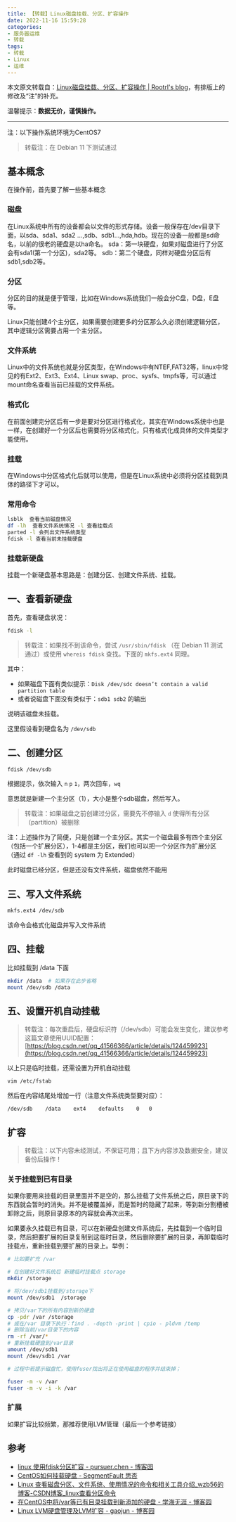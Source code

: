 ```yaml
---
title: 【转载】Linux磁盘挂载、分区、扩容操作
date: 2022-11-16 15:59:28
categories:
- 服务器运维
- 转载
tags:
- 转载
- Linux
- 运维
---
```


本文原文转载自：[Linux磁盘挂载、分区、扩容操作 | Rootrl's blog](https://rootrl.github.io/2018/11/30/Linux%E7%A3%81%E7%9B%98%E6%8C%82%E8%BD%BD%E3%80%81%E5%88%86%E5%8C%BA%E3%80%81%E6%89%A9%E5%AE%B9%E6%93%8D%E4%BD%9C/)，有排版上的修改及“注”的补充。

温馨提示：**数据无价，谨慎操作。**

---

注：以下操作系统环境为CentOS7

> 转载注：在 Debian 11 下测试通过

## 基本概念

在操作前，首先要了解一些基本概念

### 磁盘

在Linux系统中所有的设备都会以文件的形式存储。设备一般保存在/dev目录下面，以sda、sda1、sda2 …,sdb、sdb1…,hda,hdb。现在的设备一般都是sd命名，以前的很老的硬盘是以ha命名。
sda：第一块硬盘，如果对磁盘进行了分区会有sda1(第一个分区)，sda2等。
sdb：第二个硬盘，同样对硬盘分区后有sdb1,sdb2等。

### 分区

分区的目的就是便于管理，比如在Windows系统我们一般会分C盘，D盘，E盘等。

Linux只能创建4个主分区，如果需要创建更多的分区那么久必须创建逻辑分区，其中逻辑分区需要占用一个主分区。

### 文件系统

Linux中的文件系统也就是分区类型，在Windows中有NTEF,FAT32等，linux中常见的有Ext2、Ext3、Ext4、Linux swap、proc、sysfs、tmpfs等，可以通过mount命名查看当前已挂载的文件系统。

### 格式化

在前面创建完分区后有一步是要对分区进行格式化，其实在Windows系统中也是一样，在创建好一个分区后也需要将分区格式化，只有格式化成具体的文件类型才能使用。

### 挂载

在Windows中分区格式化后就可以使用，但是在Linux系统中必须将分区挂载到具体的路径下才可以。

### 常用命令

```bash
lsblk  查看当前磁盘情况
df -lh  查看文件系统情况 -l 查看挂载点
parted -l 会列出文件系统类型
fdisk -l 查看当前未挂载硬盘
```

### 挂载新硬盘

挂载一个新硬盘基本思路是：创建分区、创建文件系统、挂载。

## 一、查看新硬盘

首先，查看硬盘状况：

```bash
fdisk -l
```

> 转载注：如果找不到该命令，尝试 `/usr/sbin/fdisk` （在 Debian 11 测试通过）或使用 `whereis fdisk` 查找。下面的 `mkfs.ext4` 同理。

其中：

- 如果磁盘下面有类似提示：`Disk /dev/sdc doesn’t contain a valid partition table`
- 或者说磁盘下面没有类似于：`sdb1 sdb2` 的输出

说明该磁盘未挂载。

这里假设看到硬盘名为 `/dev/sdb`

## 二、创建分区

```bash
fdisk /dev/sdb
```

根据提示，依次输入 `n` `p` `1`，两次回车，`wq`

意思就是新建一个主分区（1），大小是整个sdb磁盘，然后写入。

> 转载注：如果磁盘之前创建过分区，需要先不停输入 `d` 使得所有分区（partition）被删除

注：上述操作为了简便，只是创建一个主分区。其实一个磁盘最多有四个主分区（包括一个扩展分区），1-4都是主分区，我们也可以把一个分区作为扩展分区（通过 `df -lh` 查看到的 system 为 Extended）

此时磁盘已经分区，但是还没有文件系统，磁盘依然不能用

## 三、写入文件系统

```bash
mkfs.ext4 /dev/sdb
```

该命令会格式化磁盘并写入文件系统

## 四、挂载

比如挂载到 /data 下面

```bash
mkdir /data  # 如果存在此步省略
mount /dev/sdb /data
```

## 五、设置开机自动挂载

> 转载注：每次重启后，硬盘标识符（/dev/sdb）可能会发生变化，建议参考这篇文章使用UUID配置：[https://blog.csdn.net/qq_41566366/article/details/124459923](https://blog.csdn.net/qq_41566366/article/details/124459923)

以上只是临时挂载，还需设置为开机自动挂载

```bash
vim /etc/fstab
```

 然后在内容结尾处增加一行（注意文件系统类型要对应）：

```
/dev/sdb    /data    ext4    defaults    0   0
```

## 扩容

> 转载注：以下内容未经测试，不保证可用；且下方内容涉及数据安全，建议备份后操作！

### 关于挂载到已有目录

如果你要用来挂载的目录里面并不是空的，那么挂载了文件系统之后，原目录下的东西就会暂时的消失。并不是被覆盖掉，而是暂时的隐藏了起来，等到新分割槽被卸除之后，则原目录原本的内容就会再次出来。

如果要永久挂载已有目录，可以在新硬盘创建文件系统后，先挂载到一个临时目录，然后把要扩展的目录复制到这临时目录，然后删除要扩展的目录，再卸载临时挂载点，重新挂载到要扩展的目录上。举例：

```bash
# 比如要扩充 /var

# 在创建好文件系统后 新建临时挂载点 storage
mkdir /storage

# 将/dev/sdb1挂载到/storage下
mount /dev/sdb1  /storage

# 拷贝/var下的所有内容到新的硬盘
cp -pdr /var /storage
# 或在/var 目录下执行：find . -depth -print | cpio - pldvm /temp
# 删除当前/var目录下的内容
rm -rf /var/*
# 重新挂载硬盘到/var目录
umount /dev/sdb1
mount /dev/sdb1 /var

# 过程中若提示磁盘忙，使用fuser找出将正在使用磁盘的程序并结束掉；

fuser -m -v /var
fuser -m -v -i -k /var
```

### 扩展

如果扩容比较频繁，那推荐使用LVM管理（最后一个参考链接）

## 参考

- [linux 使用fdisk分区扩容 - pursuer.chen - 博客园](http://www.cnblogs.com/chenmh/p/5096592.html)
- [CentOS如何挂载硬盘 - SegmentFault 思否](https://segmentfault.com/a/1190000004585900)
- [Linux 查看磁盘分区、文件系统、使用情况的命令和相关工具介绍_wzb56的博客-CSDN博客_linux查看分区命令](https://blog.csdn.net/wzb56_earl/article/details/7580601)
- [在CentOS中将/var等已有目录挂载到新添加的硬盘 - 学海无涯 - 博客园](https://www.cnblogs.com/sourceforge/p/mount-folder-to-new-disk-in-centos.html)
- [Linux LVM硬盘管理及LVM扩容 - gaojun - 博客园](http://www.cnblogs.com/gaojun/archive/2012/08/22/2650229.html)
